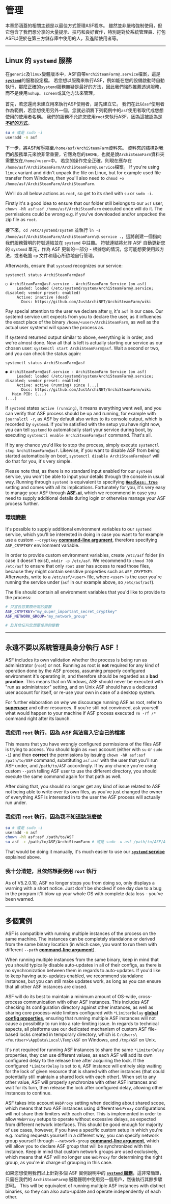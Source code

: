 # 管理

本章節涵蓋的相關主題是以最佳方式管理ASF程序。 雖然並非嚴格強制使用，但它包含了我們想分享的大量提示、技巧和良好實作，特別是對於系統管理員、打包ASF以便於在第三方儲存庫中使用的人，及進階使用者等。

---

## Linux 的 `systemd` 服務

在&#8203;`generic`&#8203;及`linux`&#8203;變體版本中，ASF自帶&#8203;`ArchiSteamFarm@.service`&#8203;檔案，這是&#8203;**[`systemd`](https://systemd.io)**&#8203;的服務設定檔。 若您想以服務來執行ASF，例如能在您的設備啟動時自動執行，那麼正確的&#8203;`systemd`&#8203;服務無疑是最好的方法，因此我們強烈推薦透過服務，而不是使用&#8203;`nohup`&#8203;、&#8203;`screen`&#8203;或其他方法來管理。

首先，若您還尚未建立用來執行ASF使用者，請先建立它。 我們在此以&#8203;`asf`&#8203;使用者作為範例，若您想使用另外一個，您就必須將下列範例中的&#8203;`asf`&#8203;使用者取代成您想使用的使用者名稱。 我們的服務不允許您使用&#8203;`root`&#8203;來執行ASF，因為這被認為是&#8203;**[不好的方式](#永遠不要以系統管理員身分執行-asf)**&#8203;。

```sh
su # 或是 sudo -i
useradd -m asf
```

下一步，將ASF解壓縮至&#8203;`/home/asf/ArchiSteamFarm`&#8203;資料夾。 資料夾的結構對我們的服務單元來說非常重要，它應為您的&#8203;`$HOME`&#8203;，也就是說&#8203;`ArchiSteamFarm`&#8203;資料夾需要放在&#8203;`/home/<user>`&#8203;中。 若您的操作完全正確，則現在應存在&#8203;`/home/asf/ArchiSteamFarm/ArchiSteamFarm@.service`&#8203;檔案。 If you're using `linux` variant and didn't unpack the file on Linux, but for example used file transfer from Windows, then you'll also need to `chmod +x /home/asf/ArchiSteamFarm/ArchiSteamFarm`.

We'll do all below actions as `root`, so get to its shell with `su` or `sudo -i`.

Firstly it's a good idea to ensure that our folder still belongs to our `asf` user, `chown -hR asf:asf /home/asf/ArchiSteamFarm` executed once will do it. The permissions could be wrong e.g. if you've downloaded and/or unpacked the zip file as `root`.

接下來，`cd /etc/systemd/system` 並執行 `ln -s /home/asf/ArchiSteamFarm/ArchiSteamFarm\@.service .`，這將創建一個指向我們服務聲明的符號連結並在 `systemd` 中註冊。 符號連結將允許 ASF 自動更新您的 `systemd` 單元，作為 ASF 更新的一部分 - 根據您的情況，您可能想要使用該方法，或者乾脆 `cp` 文件和隨心所欲地自行管理。

Afterwards, ensure that `systemd` recognizes our service:

```
systemctl status ArchiSteamFarm@asf

○ ArchiSteamFarm@asf.service - ArchiSteamFarm Service (on asf)
     Loaded: loaded (/etc/systemd/system/ArchiSteamFarm@.service; disabled; vendor preset: enabled)
     Active: inactive (dead)
       Docs: https://github.com/JustArchiNET/ArchiSteamFarm/wiki
```

Pay special attention to the user we declare after `@`, it's `asf` in our case. Our systemd service unit expects from you to declare the user, as it influences the exact place of the binary `/home/<user>/ArchiSteamFarm`, as well as the actual user systemd will spawn the process as.

If systemd returned output similar to above, everything is in order, and we're almost done. Now all that is left is actually starting our service as our chosen user: `systemctl start ArchiSteamFarm@asf`. Wait a second or two, and you can check the status again:

```
systemctl status ArchiSteamFarm@asf

● ArchiSteamFarm@asf.service - ArchiSteamFarm Service (on asf)
     Loaded: loaded (/etc/systemd/system/ArchiSteamFarm@.service; disabled; vendor preset: enabled)
     Active: active (running) since (...)
       Docs: https://github.com/JustArchiNET/ArchiSteamFarm/wiki
   Main PID: (...)
(...)
```

If `systemd` states `active (running)`, it means everything went well, and you can verify that ASF process should be up and running, for example with `journalctl -r`, as ASF by default also writes to its console output, which is recorded by `systemd`. If you're satisfied with the setup you have right now, you can tell `systemd` to automatically start your service during boot, by executing `systemctl enable ArchiSteamFarm@asf` command. That's all.

If by any chance you'd like to stop the process, simply execute `systemctl stop ArchiSteamFarm@asf`. Likewise, if you want to disable ASF from being started automatically on boot, `systemctl disable ArchiSteamFarm@asf` will do that for you, it's very simple.

Please note that, as there is no standard input enabled for our `systemd` service, you won't be able to input your details through the console in usual way. Running through `systemd` is equivalent to specifying **[`Headless: true`](https://github.com/JustArchiNET/ArchiSteamFarm/wiki/Configuration#headless)** setting and comes with all its implications. Fortunately for you, it's very easy to manage your ASF through **[ASF-ui](https://github.com/JustArchiNET/ArchiSteamFarm/wiki/IPC#asf-ui)**, which we recommend in case you need to supply additional details during login or otherwise manage your ASF process further.

### 環境變數

It's possible to supply additional environment variables to our `systemd` service, which you'll be interested in doing in case you want to for example use a custom `--cryptkey` **[command-line argument](https://github.com/JustArchiNET/ArchiSteamFarm/wiki/Command-line-arguments#arguments)**, therefore specifying `ASF_CRYPTKEY` environment variable.

In order to provide custom environment variables, create `/etc/asf` folder (in case it doesn't exist), `mkdir -p /etc/asf`. We recommend to `chmod 700 /etc/asf` to ensure that only `root` user has access to read those files, because they might contain sensitive properties such as `ASF_CRYPTKEY`. Afterwards, write to a `/etc/asf/<user>` file, where `<user>` is the user you're running the service under (`asf` in our example above, so `/etc/asf/asf`).

The file should contain all environment variables that you'd like to provide to the process:

```sh
# 只宣告您實際所需的變數
ASF_CRYPTKEY="my_super_important_secret_cryptkey"
ASF_NETWORK_GROUP="my_network_group"

# 及其他任何您想要使用的變數
```

---

## 永遠不要以系統管理員身分執行 ASF！

ASF includes its own validation whether the process is being run as administrator (`root`) or not. Running as root is **not** required for any kind of operation done by the ASF process, assuming properly configured environment it's operating in, and therefore should be regarded as a **bad practice**. This means that on Windows, ASF should never be executed with "run as administrator" setting, and on Unix ASF should have a dedicated user account for itself, or re-use your own in case of a desktop system.

For further elaboration on *why* we discourage running ASF as root, refer to **[superuser](https://superuser.com/questions/218379/why-is-it-bad-to-run-as-root)** and other resources. If you're still not convinced, ask yourself what would happen to your machine if ASF process executed `rm -rf /*` command right after its launch.

### 我使用 `root` 執行，因為 ASF 無法寫入它自己的檔案

This means that you have wrongly configured permissions of the files ASF is trying to access. You should login as `root` account (either with `su` or `sudo -i`) and then **correct** the permissions by issuing `chown -hR asf:asf /path/to/ASF` command, substituting `asf:asf` with the user that you'll run ASF under, and `/path/to/ASF` accordingly. If by any chance you're using custom `--path` telling ASF user to use the different directory, you should execute the same command again for that path as well.

After doing that, you should no longer get any kind of issue related to ASF not being able to write over its own files, as you've just changed the owner of everything ASF is interested in to the user the ASF process will actually run under.

### 我使用 `root` 執行，因為我不知道該怎麼做

```sh
su # 或是 sudo -i
useradd -m asf
chown -hR asf:asf /path/to/ASF
su asf -c /path/to/ASF/ArchiSteamFarm # 或是 sudo -u asf /path/to/ASF/ArchiSteamFarm
```

That would be doing it manually, it's much easier to use our **[`systemd` service](#systemd-service-for-linux)** explained above.

### 我十分清楚，且依然想要使用 `root` 執行

As of V5.2.0.10, ASF no longer stops you from doing so, only displays a warning with a short notice. Just don't be shocked if one day due to a bug in the program it'll blow up your whole OS with complete data loss - you've been warned.

---

## 多個實例

ASF is compatible with running multiple instances of the process on the same machine. The instances can be completely standalone or derived from the same binary location (in which case, you want to run them with different `--path` **[command-line argument](https://github.com/JustArchiNET/ArchiSteamFarm/wiki/Command-line-arguments)**).

When running multiple instances from the same binary, keep in mind that you should typically disable auto-updates in all of their configs, as there is no synchronization between them in regards to auto-updates. If you'd like to keep having auto-updates enabled, we recommend standalone instances, but you can still make updates work, as long as you can ensure that all other ASF instances are closed.

ASF will do its best to maintain a minimum amount of OS-wide, cross-process communication with other ASF instances. This includes ASF checking its configuration directory against other instances, as well as sharing core process-wide limiters configured with `*LimiterDelay` **[global config properties](https://github.com/JustArchiNET/ArchiSteamFarm/wiki/Configuration#global-config)**, ensuring that running multiple ASF instances will not cause a possibility to run into a rate-limiting issue. In regards to technical aspects, all platforms use our dedicated mechanism of custom ASF file-based locks created in temporary directory, which is `C:\Users\<YourUser>\AppData\Local\Temp\ASF` on Windows, and `/tmp/ASF` on Unix.

It's not required for running ASF instances to share the same `*LimiterDelay` properties, they can use different values, as each ASF will add its own configured delay to the release time after acquiring the lock. If the configured `*LimiterDelay` is set to `0`, ASF instance will entirely skip waiting for the lock of given resource that is shared with other instances (that could potentially still maintain a shared lock with each other). When set to any other value, ASF will properly synchronize with other ASF instances and wait for its turn, then release the lock after configured delay, allowing other instances to continue.

ASF takes into account `WebProxy` setting when deciding about shared scope, which means that two ASF instances using different `WebProxy` configurations will not share their limiters with each other. This is implemented in order to allow `WebProxy` setups to operate without excessive delays, as expected from different network interfaces. This should be good enough for majority of use cases, however, if you have a specific custom setup in which you're e.g. routing requests yourself in a different way, you can specify network group yourself through `--network-group` **[command-line argument](https://github.com/JustArchiNET/ArchiSteamFarm/wiki/Command-line-arguments)**, which will allow you to declare ASF group that will be synchronized with this instance. Keep in mind that custom network groups are used exclusively, which means that ASF will no longer use `WebProxy` for determining the right group, as you're in charge of grouping in this case.

如果您想使用我們以上針對多個 ASF 實例說明中的 **[`systemd` 服務](#systemd-service-for-linux)**，這非常簡單，只需在我們的 `ArchiSteamFarm@` 服務聲明中使用另一個用戶，然後執行其餘步驟即可。 This will be equivalent of running multiple ASF instances with distinct binaries, so they can also auto-update and operate independently of each other.